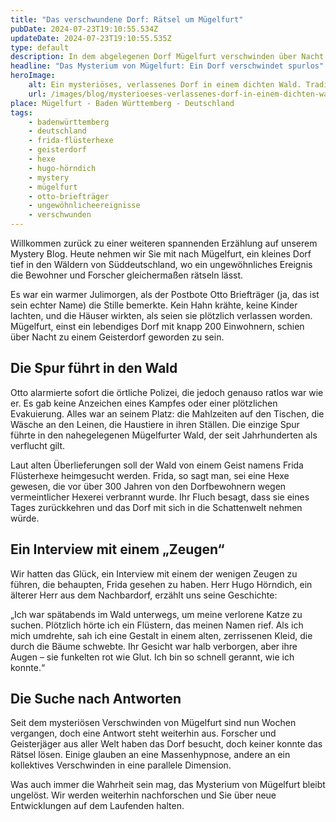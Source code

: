 ```yaml
---
title: "Das verschwundene Dorf: Rätsel um Mügelfurt"
pubDate: 2024-07-23T19:10:55.534Z
updateDate: 2024-07-23T19:10:55.535Z
type: default
description: In dem abgelegenen Dorf Mügelfurt verschwinden über Nacht alle Bewohner spurlos. Die einzige Spur führt zu einem geheimnisvollen Wald.
headline: "Das Mysterium von Mügelfurt: Ein Dorf verschwindet spurlos"
heroImage:
    alt: Ein mysteriöses, verlassenes Dorf in einem dichten Wald. Traditionelle deutsche Häuser stehen mit leicht geöffneten Türen, und dichte Nebelschwaden bedecken das Gebiet, was ihm eine geisterhafte Atmosphäre verleiht. Im Hintergrund erhebt sich ein dunkler, unheimlicher Wald mit Schatten, die an eine geisterhafte Gestalt erinnern. Die gesamte Szenerie wirkt dunkel und geheimnisvoll, passend zu einem übernatürlichen Ereignis.
    url: /images/blog/mysterioeses-verlassenes-dorf-in-einem-dichten-wald.webp
place: Mügelfurt - Baden Württemberg - Deutschland
tags:
    - badenwürttemberg
    - deutschland
    - frida-flüsterhexe
    - geisterdorf
    - hexe
    - hugo-hörndich
    - mystery
    - mügelfurt
    - otto-briefträger
    - ungewöhnlicheereignisse
    - verschwunden
---
```

Willkommen zurück zu einer weiteren spannenden Erzählung auf unserem Mystery Blog. Heute nehmen wir Sie mit nach Mügelfurt, ein kleines Dorf tief in den Wäldern von Süddeutschland, wo ein ungewöhnliches Ereignis die Bewohner und Forscher gleichermaßen rätseln lässt.

Es war ein warmer Julimorgen, als der Postbote Otto Briefträger (ja, das ist sein echter Name) die Stille bemerkte. Kein Hahn krähte, keine Kinder lachten, und die Häuser wirkten, als seien sie plötzlich verlassen worden. Mügelfurt, einst ein lebendiges Dorf mit knapp 200 Einwohnern, schien über Nacht zu einem Geisterdorf geworden zu sein.

## Die Spur führt in den Wald

Otto alarmierte sofort die örtliche Polizei, die jedoch genauso ratlos war wie er. Es gab keine Anzeichen eines Kampfes oder einer plötzlichen Evakuierung. Alles war an seinem Platz: die Mahlzeiten auf den Tischen, die Wäsche an den Leinen, die Haustiere in ihren Ställen. Die einzige Spur führte in den nahegelegenen Mügelfurter Wald, der seit Jahrhunderten als verflucht gilt.

Laut alten Überlieferungen soll der Wald von einem Geist namens Frida Flüsterhexe heimgesucht werden. Frida, so sagt man, sei eine Hexe gewesen, die vor über 300 Jahren von den Dorfbewohnern wegen vermeintlicher Hexerei verbrannt wurde. Ihr Fluch besagt, dass sie eines Tages zurückkehren und das Dorf mit sich in die Schattenwelt nehmen würde.

## Ein Interview mit einem „Zeugen“

Wir hatten das Glück, ein Interview mit einem der wenigen Zeugen zu führen, die behaupten, Frida gesehen zu haben. Herr Hugo Hörndich, ein älterer Herr aus dem Nachbardorf, erzählt uns seine Geschichte:

„Ich war spätabends im Wald unterwegs, um meine verlorene Katze zu suchen. Plötzlich hörte ich ein Flüstern, das meinen Namen rief. Als ich mich umdrehte, sah ich eine Gestalt in einem alten, zerrissenen Kleid, die durch die Bäume schwebte. Ihr Gesicht war halb verborgen, aber ihre Augen – sie funkelten rot wie Glut. Ich bin so schnell gerannt, wie ich konnte.“

## Die Suche nach Antworten

Seit dem mysteriösen Verschwinden von Mügelfurt sind nun Wochen vergangen, doch eine Antwort steht weiterhin aus. Forscher und Geisterjäger aus aller Welt haben das Dorf besucht, doch keiner konnte das Rätsel lösen. Einige glauben an eine Massenhypnose, andere an ein kollektives Verschwinden in eine parallele Dimension.

Was auch immer die Wahrheit sein mag, das Mysterium von Mügelfurt bleibt ungelöst. Wir werden weiterhin nachforschen und Sie über neue Entwicklungen auf dem Laufenden halten.
